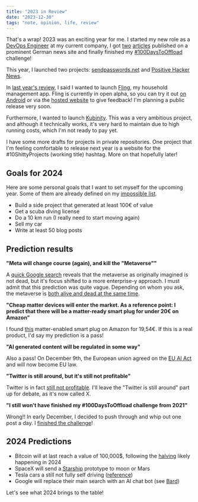 ```yaml
---
title: "2023 in Review"
date: "2023-12-30"
tags: "note, opinion, life, review"
---
```


That's a wrap! 2023 was an exciting year for me. I started my new role as a [DevOps Engineer](/posts/2023-04-22-the-role-of-a-devops-engineer) at my current company, I got [two](https://www.golem.de/news/open-source-der-patch-basierte-git-workflow-soll-bleiben-2302-171585.html) [articles](https://www.golem.de/news/wertestrom-in-devops-das-projekt-am-laufen-halten-2312-180174.html) published on a prominent German news site and finally finished my [#100DaysToOffload](https://100daystooffload.com/) challenge!

This year, I launched two projects: [sendpasswords.net](https://sendpasswords.net/) and [Positive Hacker News](https://github.com/garritfra/positive_hackernews).

In [last year's review](/posts/2023-01-02-welcome-2023), I said I wanted to launch [Fling](https://github.com/garritfra/fling), my household management app. Fling is currently in open alpha, so you can try it out [on Android](https://play.google.com/store/apps/details?id=de.garritfra.fling) or via the [hosted website](https://fling-list.web.app) to give feedback! I'm planning a public release very soon.

Furthermore, I wanted to launch [Kubinity](https://docs.kubinity.com/). This was a very ambitious project, and although it technically works, it's very hard to maintain due to high running costs, which I'm not ready to pay yet.

I have some more drafts for projects in private repositories. One project that I'm feeling comfortable to release next year is a website for the #10ShittyProjects (working title) hashtag. More on that hopefully later!

## Goals for 2024

Here are some personal goals that I want to set myself for the upcoming year. Some of them are already defined on my [impossible list](/impossible).

* Build a side project that generated at least 100€ of value
* Get a scuba diving license
* Do a 10 km run (I really need to start moving again)
* Sell my car
* Write at least 50 blog posts

## Prediction results

**"Meta will change course (again), and kill the "Metaverse""**

A [quick Google search](https://labs.sogeti.com/the-metaverse-is-dead/#:~:text=The%20Real%20Promise%20of%20VR%2FAR%20Lies%20in%20Training%20Simulations&text=Yet%2C%20as%20of%202023%2C%20we,Reality%20(AR)%20has%20diminished.) reveals that the metaverse as originally imagined is not dead, but it's focus shifted to a more enterprise-y approach. I must admit that this prediction was quite vague. Depending on whom you ask, the metaverse is [both alive and dead at the same time](https://en.m.wikipedia.org/wiki/Schr%C3%B6dinger%27s_cat).

**"Cheap matter devices will enter the market. As a reference point: I predict that there will be a matter-ready smart plug for under 20€ on Amazon"**

I found [this](https://amzn.eu/d/iA9ZBQf) matter-enabled smart plug on Amazon for 19,54€. If this is a real product, I'd say my prediction is a pass!

**"AI generated content will be regulated in some way"**

Also a pass! On December 9th, the European union agreed on the [EU AI Act](https://www.europarl.europa.eu/news/en/headlines/society/20230601STO93804/eu-ai-act-first-regulation-on-artificial-intelligence) and will now become EU law.

**"Twitter is still around, but it's still not profitable"**

Twitter is in fact [still not profitable](https://www.businessofapps.com/data/twitter-statistics/#:~:text=Twitter%20generated%20%244.4%20billion%20revenue%20in%202022%2C%20a%2011%25%20decrease,a%20loss%20of%20advertising%20revenue.). I'll leave the "Twitter is still around" part up for debate, as it's now called X.

**"I still won't have finished my #100DaysToOffload challenge from 2021"**

Wrong!! In early December, I decided to push through and whip out one post a day. I [finished the challenge](https://garrit.xyz/posts/2023-12-23-100daystooffload-i-made-it)!


## 2024 Predictions

* Bitcoin will at last reach a value of 100,000$, following the [halving](https://www.nicehash.com/countdown/btc-halving-2024-05-10-12-00) likely happening in 2024
* SpaceX will send a [Starship](https://www.spacex.com/vehicles/starship/) prototype to moon or Mars
* Tesla cars a still not fully self driving ([reference](https://motherfrunker.ca/fsd/))
* Google will replace their main search with an AI chat bot (see [Bard](https://bard.google.com))

Let's see what 2024 brings to the table!
